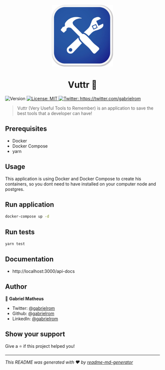 <p align="center">
<img src="./assets/tool-icon.jpg" width="200px"/>
</p>

<h1 align="center">Vuttr 🧰</h1>
<p>
  <img alt="Version" src="https://img.shields.io/badge/version-1.0.0-blue.svg?cacheSeconds=2592000" />
  <a href="#" target="_blank">
    <img alt="License: MIT" src="https://img.shields.io/badge/License-MIT-yellow.svg" />
  </a>
  <a href="https://twitter.com/gabrieIrom" target="_blank">
    <img alt="Twitter: https://twitter.com/gabrieIrom" src="https://img.shields.io/twitter/follow/gabrieIrom.svg?style=social" />
  </a>
</p>

> Vuttr (Very Useful Tools to Remember) is an application to save the best tools that a developer can have!


## Prerequisites

* Docker
* Docker Compose
* yarn

## Usage
This application is using Docker and Docker Compose to create his containers, so you dont need to have installed on your computer node and postgres.

## Run application
```sh
docker-compose up -d
```

## Run tests
```sh
yarn test
```

## Documentation
* http://localhost:3000/api-docs



## Author

👤 **Gabriel Matheus**

* Twitter: [@gabrielrom](https://twitter.com/gabrieIrom)
* Github: [@gabrielrom](https://github.com/gabrielrom)
* LinkedIn: [@gabrielrom](https://linkedin.com/in/gabrielrom)

## Show your support

Give a ⭐️ if this project helped you!

***
_This README was generated with ❤️ by [readme-md-generator](https://github.com/kefranabg/readme-md-generator)_